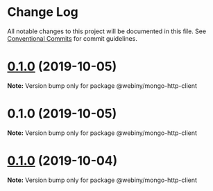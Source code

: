 # Change Log

All notable changes to this project will be documented in this file.
See [Conventional Commits](https://conventionalcommits.org) for commit guidelines.

<a name="0.1.0"></a>
# [0.1.0](https://github.com/Webiny/webiny-js/compare/@webiny/mongo-http-client@0.1.0...@webiny/mongo-http-client@0.1.0) (2019-10-05)

**Note:** Version bump only for package @webiny/mongo-http-client





<a name="0.1.0"></a>
# 0.1.0 (2019-10-05)

**Note:** Version bump only for package @webiny/mongo-http-client





<a name="0.1.0"></a>
# [0.1.0](https://github.com/Webiny/webiny-js/compare/@webiny/mongo-http-client@1.0.0-next.1...@webiny/mongo-http-client@0.1.0) (2019-10-04)

**Note:** Version bump only for package @webiny/mongo-http-client
